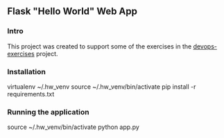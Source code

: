 ## Flask "Hello World" Web App

### Intro

This project was created to support some of the exercises in the [devops-exercises](https://github.com/bregman-arie/devops-exercises) project.

### Installation

virtualenv ~/.hw_venv
source ~/.hw_venv/bin/activate
pip install -r requirements.txt

### Running the application

source ~/.hw_venv/bin/activate
python app.py
